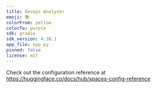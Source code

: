 ```yaml
---
title: Devops Analyzer
emoji: 📚
colorFrom: yellow
colorTo: purple
sdk: gradio
sdk_version: 4.38.1
app_file: app.py
pinned: false
license: mit
---
```


Check out the configuration reference at https://huggingface.co/docs/hub/spaces-config-reference
